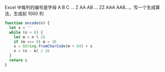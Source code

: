Excel 中每列的编号是字母 A B C ... Z AA AB ... ZZ AAA AAB...，写一个生成算法，生成前 1000 列

```js
function encode(n) {
  let s = ''
  while (n > 0) {
    let m = n % 26
    if (m === 0) m = 26
    s = String.fromCharCode(m + 64) + s
    n = (n - m) / 26
  }
  return s
}
```
